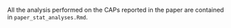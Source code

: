 All the analysis performed on the CAPs reported in the paper are contained in `paper_stat_analyses.Rmd`.
